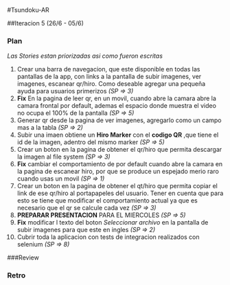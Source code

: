 #Tsundoku-AR

##Iteracion 5 (26/6 - 05/6)

### Plan

*Las Stories estan priorizadas asi como fueron escritas*

1. Crear una barra de navegacion, que este disponible en todas las pantallas de la app, con links a la pantalla de subir imagenes, ver imagenes, escanear qr/hiro. Como deseable agregar una pequeña ayuda para usuarios primerizos *(SP => 3)*
2. **Fix** En la pagina de leer qr, en un movil, cuando abre la camara abre la camara frontal por default, ademas el espacio donde muestra el video no ocupa el 100% de la pantalla *(SP => 5)*
3. Generar qr desde la pagina de ver imagenes, agregarlo como un campo mas a la tabla *(SP => 2)*
4. Subir una imaen obtiene un **Hiro Marker** con el **codigo QR** ,que tiene el id de la imagen, adentro del mismo marker *(SP => 5)*
5. Crear un boton en la pagina de obtener el qr/hiro que permita descargar la imagen al file system *(SP => 3)*
6. **Fix** cambiar el comportamiento de por default cuando abre la camara en la pagina de escanear hiro, por que se produce un espejado merio raro cuando usas un movil *(SP => 1)*
7. Crear un boton en la pagina de obtener el qt/hiro que permita copiar el link de ese qr/hiro al portapapeles del usuario. Tener en cuenta que para esto se tiene que modificar el comportamiento actual ya que es necesario que el qr se calcule cada vez *(SP => 3)*
8. **PREPARAR PRESENTACION** PARA EL MIERCOLES *(SP => 5)*
9. **Fix** modificar l texto del boton *Seleccionar archivo* en la pantalla de subir imagenes para que este en ingles *(SP => 2)*
10. Cubrir toda la aplicacion con tests de integracion realizados con selenium *(SP => 8)*

###Review

### Retro
